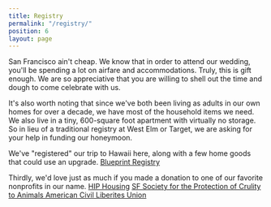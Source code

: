 ```yaml
---
title: Registry
permalink: "/registry/"
position: 6
layout: page
---
```


San Francisco ain't cheap. We know that in order to attend our wedding, you'll be spending a lot on airfare and accommodations. Truly, this is gift enough. We are so appreciative that you are willing to shell out the time and dough to come celebrate with us. 

It's also worth noting that since we've both been living as adults in our own homes for over a decade, we have most of the household items we need. We also live in a tiny, 600-square foot apartment with virtually no storage. So in lieu of a traditional registry at West Elm or Target, we are asking for your help in funding our honeymoon. 

We've "registered" our trip to Hawaii here, along with a few home goods that could use an upgrade. 
[Blueprint Registry](https://www.blueprintregistry.com/registry/AliePlusNate)

Thirdly, we'd love just as much if you made a donation to one of our favorite nonprofits in our name.
[HIP Housing](http://hiphousing.org/) 
[SF Society for the Protection of Crulity to Animals ](https://www.sfspca.org/)
[American Civil Liberites Union ](https://www.aclu.org/)